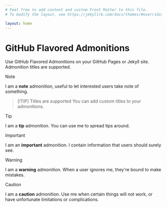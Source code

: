```yaml
---
# Feel free to add content and custom Front Matter to this file.
# To modify the layout, see https://jekyllrb.com/docs/themes/#overriding-theme-defaults

layout: home
---
```


# GitHub Flavored Admonitions

Use GitHub Flavored Admonitions on your GitHub Pages or Jekyll site. Admonition titles are supported.

> [!NOTE]
> I am a **note** admonition, useful to let interested users take note of something.


> [!TIP] Titles are supported
> You can add custom titles to your admonitions.


> [!TIP]
> I am a **tip** admonition. You can use me to spread tips around.


> [!IMPORTANT]
> I am an **important** admonition. I contain information that users should surely see.


> [!WARNING]
> I am a **warning** admonition. When a user ignores me, they're bound to make mistakes.


> [!CAUTION]
> I am a **caution** admonition. Use me when certain things will not work, or have
> unfortunate limitations or complications.
